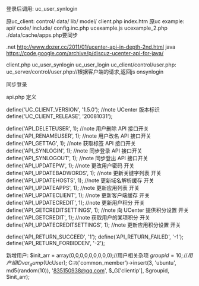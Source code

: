 登录后调用:
uc_user_synlogin

原uc_client: control/ data/ lib/ model/ client.php index.htm
原uc example: api/ code/ include/ config.inc.php ucexample.js ucexample_2.php
./data/cache/apps.php要同步

.net http://www.dozer.cc/2011/01/ucenter-api-in-depth-2nd.html
java https://code.google.com/archive/p/discuz-ucenter-api-for-java/


client.php
uc_user_synlogin
uc_user_login
uc_client/control/user.php:
uc_server/control/user.php://根据客户端的请求,返回js
onsynlogin





同步登录
<script type="text/javascript" src="http://bbs.mcelf.com/api/uc.php?time=1464706422&code=7d26i9tOJ85zBq2ATPRoqBN3rH6fD0%2BEm3zLsy7PqYvIi2C0fKsg%2BO5GzNkxhcPyZhKzf0CanYMzEtpO4w7seQaHKPod%2BPx08kKlAnjIbRVgaBRkWYBIakBODp1hJ7ZjWpTr7pbAvc%2B51lLDstBOD8L14P0j14WqI9bD" reload="1"></script>


api.php 定义

define('UC_CLIENT_VERSION', '1.5.0');	//note UCenter 版本标识
define('UC_CLIENT_RELEASE', '20081031');

define('API_DELETEUSER', 1);		//note 用户删除 API 接口开关
define('API_RENAMEUSER', 1);		//note 用户改名 API 接口开关
define('API_GETTAG', 1);		//note 获取标签 API 接口开关
define('API_SYNLOGIN', 1);		//note 同步登录 API 接口开关
define('API_SYNLOGOUT', 1);		//note 同步登出 API 接口开关
define('API_UPDATEPW', 1);		//note 更改用户密码 开关
define('API_UPDATEBADWORDS', 1);	//note 更新关键字列表 开关
define('API_UPDATEHOSTS', 1);		//note 更新域名解析缓存 开关
define('API_UPDATEAPPS', 1);		//note 更新应用列表 开关
define('API_UPDATECLIENT', 1);		//note 更新客户端缓存 开关
define('API_UPDATECREDIT', 1);		//note 更新用户积分 开关
define('API_GETCREDITSETTINGS', 1);	//note 向 UCenter 提供积分设置 开关
define('API_GETCREDIT', 1);		//note 获取用户的某项积分 开关
define('API_UPDATECREDITSETTINGS', 1);	//note 更新应用积分设置 开关

define('API_RETURN_SUCCEED', '1');
define('API_RETURN_FAILED', '-1');
define('API_RETURN_FORBIDDEN', '-2');







新增用户:
$init_arr = array(0,0,0,0,0,0,0,0,0);//用户相关杂项
$groupid = 10;//用户组ID
var_dump($UcUser);
C::t('common_member')->insert(3, 'ubuntu', md5(random(10)), '835150938@qq.com', $_G['clientip'], $groupid, $init_arr);




